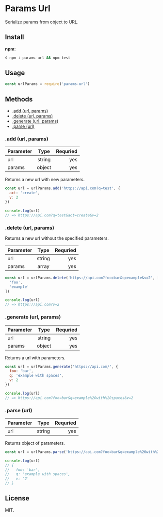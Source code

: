 # Params Url

Serialize params from object to URL.

## Install

**npm:**

```sh
$ npm i params-url && npm test
```

## Usage

```javascript
const urlParams = require('params-url')
```

## Methods

* [.add (url, params)](#add-url-params)
* [.delete (url, params)](#delete-url-params)
* [.generate (url, params)](#generate-url-params)
* [.parse (url)](#parse-url)

### .add (url, params)

| Parameter  | Type      | Requried  |
| -----------|:---------:| ---------:|
| url        | string    | yes       |
| params     | object    | yes       |

Returns a new url with new parameters.

```javascript
const url = urlParams.add('https://api.com?q=test', {
  act: 'create',
  v: 2
})

console.log(url)
// => https://api.com?q=test&act=create&v=2
```

### .delete (url, params)

Returns a new url without the specified parameters.

| Parameter  | Type      | Requried  |
| -----------|:---------:| ---------:|
| url        | string    | yes       |
| params     | array     | yes       |

```javascript
const url = urlParams.delete('https://api.com?foo=bar&q=example&v=2', [
  'foo',
  'example'
])

console.log(url)
// => https://api.com?v=2
```

### .generate (url, params)

| Parameter  | Type      | Requried  |
| -----------|:---------:| ---------:|
| url        | string    | yes       |
| params     | object    | yes       |

Returns a url with parameters.

```javascript
const url = urlParams.generate('https://api.com/', {
  foo: 'bar',
  q: 'example with spaces',
  v: 2
})

console.log(url)
// => https://api.com?foo=bar&q=example%20with%20spaces&v=2
```

### .parse (url)

| Parameter  | Type      | Requried  |
| -----------|:---------:| ---------:|
| url        | string    | yes       |

Returns object of parameters.

```javascript
const url = urlParams.parse('https://api.com?foo=bar&q=example%20with%20spaces&v=2')

console.log(url)
// {
//   foo: 'bar',
//   q: 'example with spaces',
//   v: '2'
// }
```

## License

MIT.
